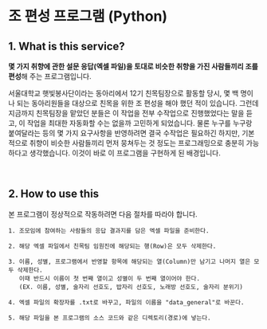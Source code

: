 # 조 편성 프로그램 (Python)

## 1. What is this service?

**몇 가지 취향에 관한 설문 응답(엑셀 파일)을 토대로 비슷한 취향을 가진 사람들끼리 조를 편성**해 주는 프로그램입니다.

서울대학교 햇빛봉사단이라는 동아리에서 12기 친목팀장으로 활동할 당시, 몇 백 명이나 되는 동아리원들을 대상으로 친목을 위한 조 편성을 해야 했던 적이 있습니다. 그런데 지금까지 친목팀장을 맡았던 분들은 이 작업을 전부 수작업으로 진행했었다는 말을 듣고, 이 작업을 최대한 자동화할 수는 없을까 고민하게 되었습니다. 물론 누구를 누구랑 붙여달라는 등의 몇 가지 요구사항을 반영하려면 결국 수작업은 필요하긴 하지만, 기본적으로 취향이 비슷한 사람들끼리 먼저 뭉쳐두는 것 정도는 프로그래밍으로 충분히 가능하다고 생각했습니다. 이것이 바로 이 프로그램을 구현하게 된 배경입니다.

<br/>

## 2. How to use this

본 프로그램이 정상적으로 작동하려면 다음 절차를 따라야 합니다.

    1. 조모임에 참여하는 사람들의 응답 결과지를 담은 엑셀 파일을 준비한다.
    
    2. 해당 엑셀 파일에서 친목팀 임원진에 해당되는 행(Row)은 모두 삭제한다.
    
    3. 이름, 성별, 프로그램에서 반영할 항목에 해당되는 열(Column)만 남기고 나머지 열은 모두 삭제한다.
       이때 반드시 이름이 첫 번째 열이고 성별이 두 번째 열이어야 한다.
       (EX. 이름, 성별, 술자리 선호도, 밥자리 선호도, 노래방 선호도, 술자리 분위기)
       
    4. 엑셀 파일의 확장자를 .txt로 바꾸고, 파일의 이름을 "data_general"로 바꾼다.
    
    5. 해당 파일을 본 프로그램의 소스 코드와 같은 디렉토리(경로)에 넣는다.
